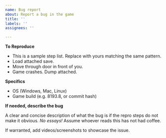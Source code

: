 ```yaml
---
name: Bug report
about: Report a bug in the game
title: ''
labels: ''
assignees: ''

---
```


**To Reproduce**

* This is a sample step list. Replace with yours matching the same pattern.
* Load attached save.
* Move through door in front of you.
* Game crashes. Dump attached.

**Specifics**

 - OS (Windows, Mac, Linux)
 - Game build (e.g. 8193.8, or commit hash)

**If needed, describe the bug**

A clear and concise description of what the bug is if the repro steps do not make it obvious. *No essays!* Assume whoever reads this has not had coffee.

If warranted, add videos/screenshots to showcase the issue.
